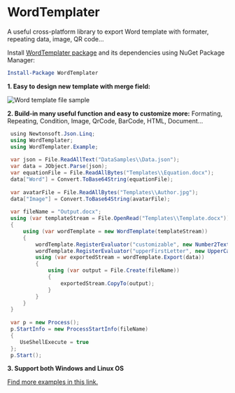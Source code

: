 # WordTemplater
A useful cross-platform library to export Word template with formater, repeating data, image, QR code...

Install [WordTemplater package](https://www.nuget.org/packages/WordTemplater) and its dependencies using NuGet Package Manager:
```powershell
Install-Package WordTemplater 
```

**1. Easy to design new template with merge field:**<br/>
<p align="left">
    <img alt="Word template file sample" src="https://github.com/user-attachments/assets/cf5c858b-4796-4040-840f-955155fa0358"/>
</p>

**2. Build-in many useful function and easy to customize more:** Formating, Repeating, Condition, Image, QrCode, BarCode, HTML, Document...<br/>

   ```csharp
    ﻿using Newtonsoft.Json.Linq;
    using WordTemplater;
    using WordTemplater.Example;
    
    var json = File.ReadAllText("DataSamples\\Data.json");
    var data = JObject.Parse(json);
    var equationFile = File.ReadAllBytes("Templates\\Equation.docx");
    data["Word"] = Convert.ToBase64String(equationFile);
    
    var avatarFile = File.ReadAllBytes("Templates\\Author.jpg");
    data["Image"] = Convert.ToBase64String(avatarFile);
    
    var fileName = "Output.docx";
    using (var templateStream = File.OpenRead("Templates\\Template.docx"))
    {
        using (var wordTemplate = new WordTemplate(templateStream))
        {
            wordTemplate.RegisterEvaluator("customizable", new Number2TextEvaluator());
            wordTemplate.RegisterEvaluator("upperFirstLetter", new UpperCaseFirstLetter());
            using (var exportedStream = wordTemplate.Export(data))
            {
                using (var output = File.Create(fileName))
                {
                    exportedStream.CopyTo(output);
                }
            }    
        }
    }    
    
    var p = new Process();
    p.StartInfo = new ProcessStartInfo(fileName)
    {
       UseShellExecute = true
    };
    p.Start();
  ```

**3. Support both Windows and Linux OS**

<a href='https://github.com/luuducly/WordTemplater/tree/main/src/WordTemplater.Example'>Find more examples in this link.</a>
